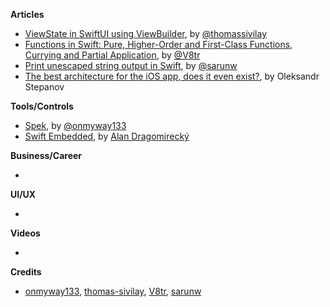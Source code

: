 
**Articles**

* [ViewState in SwiftUI using ViewBuilder](https://www.morningswiftui.com/blog/viewstate-in-swiftui-using-viewbuilder), by [@thomassivilay](https://twitter.com/thomassivilay)
* [Functions in Swift: Pure, Higher-Order and First-Class Functions, Currying and Partial Application](https://www.vadimbulavin.com/pure-functions-higher-order-functions-and-first-class-functions-in-swift/), by [@V8tr](https://twitter.com/V8tr)
* [Print unescaped string output in Swift](https://sarunw.com/tips/print-unescaped-string/), by [@sarunw](https://twitter.com/sarunw)
* [The best architecture for the iOS app, does it even exist?](https://medium.com/flawless-app-stories/the-best-architecture-for-ios-app-does-it-even-exist-3af357ac62e7), by Oleksandr Stepanov

**Tools/Controls**

* [Spek](https://github.com/onmyway133/Spek), by [@onmyway133](https://twitter.com/onmyway133)
* [Swift Embedded](https://github.com/swift-embedded/swift-embedded), by [Alan Dragomirecký](https://github.com/dragomirecky)

**Business/Career**

* 
**UI/UX**

* 

**Videos**

* 

**Credits**

* [onmyway133](https://github.com/onmyway133), [thomas-sivilay](https://github.com/thomas-sivilay), [V8tr](https://github.com/V8tr), [sarunw](https://github.com/sarunw)
